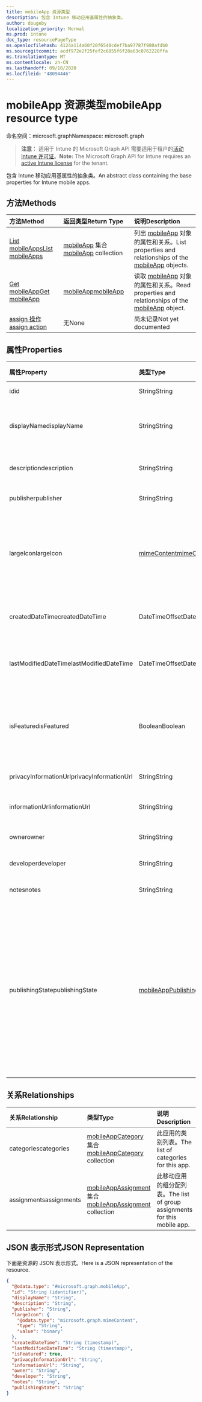```yaml
---
title: mobileApp 资源类型
description: 包含 Intune 移动应用基属性的抽象类。
author: dougeby
localization_priority: Normal
ms.prod: intune
doc_type: resourcePageType
ms.openlocfilehash: 4124a114a60f20f6540cdef7ba97787f980afdb0
ms.sourcegitcommit: acdf972e2f25fef2c6855f6f28a63c0762228ffa
ms.translationtype: MT
ms.contentlocale: zh-CN
ms.lasthandoff: 09/18/2020
ms.locfileid: "48094446"
---
```

# <a name="mobileapp-resource-type"></a><span data-ttu-id="0d7e8-103">mobileApp 资源类型</span><span class="sxs-lookup"><span data-stu-id="0d7e8-103">mobileApp resource type</span></span>

<span data-ttu-id="0d7e8-104">命名空间：microsoft.graph</span><span class="sxs-lookup"><span data-stu-id="0d7e8-104">Namespace: microsoft.graph</span></span>

> <span data-ttu-id="0d7e8-105">**注意：** 适用于 Intune 的 Microsoft Graph API 需要适用于租户的[活动 Intune 许可证](https://go.microsoft.com/fwlink/?linkid=839381)。</span><span class="sxs-lookup"><span data-stu-id="0d7e8-105">**Note:** The Microsoft Graph API for Intune requires an [active Intune license](https://go.microsoft.com/fwlink/?linkid=839381) for the tenant.</span></span>

<span data-ttu-id="0d7e8-106">包含 Intune 移动应用基属性的抽象类。</span><span class="sxs-lookup"><span data-stu-id="0d7e8-106">An abstract class containing the base properties for Intune mobile apps.</span></span>

## <a name="methods"></a><span data-ttu-id="0d7e8-107">方法</span><span class="sxs-lookup"><span data-stu-id="0d7e8-107">Methods</span></span>
|<span data-ttu-id="0d7e8-108">方法</span><span class="sxs-lookup"><span data-stu-id="0d7e8-108">Method</span></span>|<span data-ttu-id="0d7e8-109">返回类型</span><span class="sxs-lookup"><span data-stu-id="0d7e8-109">Return Type</span></span>|<span data-ttu-id="0d7e8-110">说明</span><span class="sxs-lookup"><span data-stu-id="0d7e8-110">Description</span></span>|
|:---|:---|:---|
|[<span data-ttu-id="0d7e8-111">List mobileApps</span><span class="sxs-lookup"><span data-stu-id="0d7e8-111">List mobileApps</span></span>](../api/intune-apps-mobileapp-list.md)|<span data-ttu-id="0d7e8-112">[mobileApp](../resources/intune-apps-mobileapp.md) 集合</span><span class="sxs-lookup"><span data-stu-id="0d7e8-112">[mobileApp](../resources/intune-apps-mobileapp.md) collection</span></span>|<span data-ttu-id="0d7e8-113">列出 [mobileApp](../resources/intune-apps-mobileapp.md) 对象的属性和关系。</span><span class="sxs-lookup"><span data-stu-id="0d7e8-113">List properties and relationships of the [mobileApp](../resources/intune-apps-mobileapp.md) objects.</span></span>|
|[<span data-ttu-id="0d7e8-114">Get mobileApp</span><span class="sxs-lookup"><span data-stu-id="0d7e8-114">Get mobileApp</span></span>](../api/intune-apps-mobileapp-get.md)|[<span data-ttu-id="0d7e8-115">mobileApp</span><span class="sxs-lookup"><span data-stu-id="0d7e8-115">mobileApp</span></span>](../resources/intune-apps-mobileapp.md)|<span data-ttu-id="0d7e8-116">读取 [mobileApp](../resources/intune-apps-mobileapp.md) 对象的属性和关系。</span><span class="sxs-lookup"><span data-stu-id="0d7e8-116">Read properties and relationships of the [mobileApp](../resources/intune-apps-mobileapp.md) object.</span></span>|
|[<span data-ttu-id="0d7e8-117">assign 操作</span><span class="sxs-lookup"><span data-stu-id="0d7e8-117">assign action</span></span>](../api/intune-apps-mobileapp-assign.md)|<span data-ttu-id="0d7e8-118">无</span><span class="sxs-lookup"><span data-stu-id="0d7e8-118">None</span></span>|<span data-ttu-id="0d7e8-119">尚未记录</span><span class="sxs-lookup"><span data-stu-id="0d7e8-119">Not yet documented</span></span>|

## <a name="properties"></a><span data-ttu-id="0d7e8-120">属性</span><span class="sxs-lookup"><span data-stu-id="0d7e8-120">Properties</span></span>
|<span data-ttu-id="0d7e8-121">属性</span><span class="sxs-lookup"><span data-stu-id="0d7e8-121">Property</span></span>|<span data-ttu-id="0d7e8-122">类型</span><span class="sxs-lookup"><span data-stu-id="0d7e8-122">Type</span></span>|<span data-ttu-id="0d7e8-123">说明</span><span class="sxs-lookup"><span data-stu-id="0d7e8-123">Description</span></span>|
|:---|:---|:---|
|<span data-ttu-id="0d7e8-124">id</span><span class="sxs-lookup"><span data-stu-id="0d7e8-124">id</span></span>|<span data-ttu-id="0d7e8-125">String</span><span class="sxs-lookup"><span data-stu-id="0d7e8-125">String</span></span>|<span data-ttu-id="0d7e8-126">实体的键。</span><span class="sxs-lookup"><span data-stu-id="0d7e8-126">Key of the entity.</span></span>|
|<span data-ttu-id="0d7e8-127">displayName</span><span class="sxs-lookup"><span data-stu-id="0d7e8-127">displayName</span></span>|<span data-ttu-id="0d7e8-128">String</span><span class="sxs-lookup"><span data-stu-id="0d7e8-128">String</span></span>|<span data-ttu-id="0d7e8-129">管理员提供或导入的应用标题。</span><span class="sxs-lookup"><span data-stu-id="0d7e8-129">The admin provided or imported title of the app.</span></span>|
|<span data-ttu-id="0d7e8-130">description</span><span class="sxs-lookup"><span data-stu-id="0d7e8-130">description</span></span>|<span data-ttu-id="0d7e8-131">String</span><span class="sxs-lookup"><span data-stu-id="0d7e8-131">String</span></span>|<span data-ttu-id="0d7e8-132">应用的说明。</span><span class="sxs-lookup"><span data-stu-id="0d7e8-132">The description of the app.</span></span>|
|<span data-ttu-id="0d7e8-133">publisher</span><span class="sxs-lookup"><span data-stu-id="0d7e8-133">publisher</span></span>|<span data-ttu-id="0d7e8-134">String</span><span class="sxs-lookup"><span data-stu-id="0d7e8-134">String</span></span>|<span data-ttu-id="0d7e8-135">应用的发布者。</span><span class="sxs-lookup"><span data-stu-id="0d7e8-135">The publisher of the app.</span></span>|
|<span data-ttu-id="0d7e8-136">largeIcon</span><span class="sxs-lookup"><span data-stu-id="0d7e8-136">largeIcon</span></span>|[<span data-ttu-id="0d7e8-137">mimeContent</span><span class="sxs-lookup"><span data-stu-id="0d7e8-137">mimeContent</span></span>](../resources/intune-shared-mimecontent.md)|<span data-ttu-id="0d7e8-138">要显示在应用详细信息中并用于图标上传的大图标。</span><span class="sxs-lookup"><span data-stu-id="0d7e8-138">The large icon, to be displayed in the app details and used for upload of the icon.</span></span>|
|<span data-ttu-id="0d7e8-139">createdDateTime</span><span class="sxs-lookup"><span data-stu-id="0d7e8-139">createdDateTime</span></span>|<span data-ttu-id="0d7e8-140">DateTimeOffset</span><span class="sxs-lookup"><span data-stu-id="0d7e8-140">DateTimeOffset</span></span>|<span data-ttu-id="0d7e8-141">创建应用的日期和时间。</span><span class="sxs-lookup"><span data-stu-id="0d7e8-141">The date and time the app was created.</span></span>|
|<span data-ttu-id="0d7e8-142">lastModifiedDateTime</span><span class="sxs-lookup"><span data-stu-id="0d7e8-142">lastModifiedDateTime</span></span>|<span data-ttu-id="0d7e8-143">DateTimeOffset</span><span class="sxs-lookup"><span data-stu-id="0d7e8-143">DateTimeOffset</span></span>|<span data-ttu-id="0d7e8-144">上次修改应用的日期和时间。</span><span class="sxs-lookup"><span data-stu-id="0d7e8-144">The date and time the app was last modified.</span></span>|
|<span data-ttu-id="0d7e8-145">isFeatured</span><span class="sxs-lookup"><span data-stu-id="0d7e8-145">isFeatured</span></span>|<span data-ttu-id="0d7e8-146">Boolean</span><span class="sxs-lookup"><span data-stu-id="0d7e8-146">Boolean</span></span>|<span data-ttu-id="0d7e8-147">指示应用是否被管理员标记为特色的值。</span><span class="sxs-lookup"><span data-stu-id="0d7e8-147">The value indicating whether the app is marked as featured by the admin.</span></span>|
|<span data-ttu-id="0d7e8-148">privacyInformationUrl</span><span class="sxs-lookup"><span data-stu-id="0d7e8-148">privacyInformationUrl</span></span>|<span data-ttu-id="0d7e8-149">String</span><span class="sxs-lookup"><span data-stu-id="0d7e8-149">String</span></span>|<span data-ttu-id="0d7e8-150">隐私声明 Url。</span><span class="sxs-lookup"><span data-stu-id="0d7e8-150">The privacy statement Url.</span></span>|
|<span data-ttu-id="0d7e8-151">informationUrl</span><span class="sxs-lookup"><span data-stu-id="0d7e8-151">informationUrl</span></span>|<span data-ttu-id="0d7e8-152">String</span><span class="sxs-lookup"><span data-stu-id="0d7e8-152">String</span></span>|<span data-ttu-id="0d7e8-153">详细信息 Url。</span><span class="sxs-lookup"><span data-stu-id="0d7e8-153">The more information Url.</span></span>|
|<span data-ttu-id="0d7e8-154">owner</span><span class="sxs-lookup"><span data-stu-id="0d7e8-154">owner</span></span>|<span data-ttu-id="0d7e8-155">String</span><span class="sxs-lookup"><span data-stu-id="0d7e8-155">String</span></span>|<span data-ttu-id="0d7e8-156">应用的所有者。</span><span class="sxs-lookup"><span data-stu-id="0d7e8-156">The owner of the app.</span></span>|
|<span data-ttu-id="0d7e8-157">developer</span><span class="sxs-lookup"><span data-stu-id="0d7e8-157">developer</span></span>|<span data-ttu-id="0d7e8-158">String</span><span class="sxs-lookup"><span data-stu-id="0d7e8-158">String</span></span>|<span data-ttu-id="0d7e8-159">应用的开发者。</span><span class="sxs-lookup"><span data-stu-id="0d7e8-159">The developer of the app.</span></span>|
|<span data-ttu-id="0d7e8-160">notes</span><span class="sxs-lookup"><span data-stu-id="0d7e8-160">notes</span></span>|<span data-ttu-id="0d7e8-161">String</span><span class="sxs-lookup"><span data-stu-id="0d7e8-161">String</span></span>|<span data-ttu-id="0d7e8-162">应用的备注。</span><span class="sxs-lookup"><span data-stu-id="0d7e8-162">Notes for the app.</span></span>|
|<span data-ttu-id="0d7e8-163">publishingState</span><span class="sxs-lookup"><span data-stu-id="0d7e8-163">publishingState</span></span>|[<span data-ttu-id="0d7e8-164">mobileAppPublishingState</span><span class="sxs-lookup"><span data-stu-id="0d7e8-164">mobileAppPublishingState</span></span>](../resources/intune-apps-mobileapppublishingstate.md)|<span data-ttu-id="0d7e8-165">应用的发布状态。</span><span class="sxs-lookup"><span data-stu-id="0d7e8-165">The publishing state for the app.</span></span> <span data-ttu-id="0d7e8-166">除非应用已发布，否则无法分配应用。</span><span class="sxs-lookup"><span data-stu-id="0d7e8-166">The app cannot be assigned unless the app is published.</span></span> <span data-ttu-id="0d7e8-167">可取值为：`notPublished`、`processing`、`published`。</span><span class="sxs-lookup"><span data-stu-id="0d7e8-167">Possible values are: `notPublished`, `processing`, `published`.</span></span>|

## <a name="relationships"></a><span data-ttu-id="0d7e8-168">关系</span><span class="sxs-lookup"><span data-stu-id="0d7e8-168">Relationships</span></span>
|<span data-ttu-id="0d7e8-169">关系</span><span class="sxs-lookup"><span data-stu-id="0d7e8-169">Relationship</span></span>|<span data-ttu-id="0d7e8-170">类型</span><span class="sxs-lookup"><span data-stu-id="0d7e8-170">Type</span></span>|<span data-ttu-id="0d7e8-171">说明</span><span class="sxs-lookup"><span data-stu-id="0d7e8-171">Description</span></span>|
|:---|:---|:---|
|<span data-ttu-id="0d7e8-172">categories</span><span class="sxs-lookup"><span data-stu-id="0d7e8-172">categories</span></span>|<span data-ttu-id="0d7e8-173">[mobileAppCategory](../resources/intune-apps-mobileappcategory.md) 集合</span><span class="sxs-lookup"><span data-stu-id="0d7e8-173">[mobileAppCategory](../resources/intune-apps-mobileappcategory.md) collection</span></span>|<span data-ttu-id="0d7e8-174">此应用的类别列表。</span><span class="sxs-lookup"><span data-stu-id="0d7e8-174">The list of categories for this app.</span></span>|
|<span data-ttu-id="0d7e8-175">assignments</span><span class="sxs-lookup"><span data-stu-id="0d7e8-175">assignments</span></span>|<span data-ttu-id="0d7e8-176">[mobileAppAssignment](../resources/intune-apps-mobileappassignment.md) 集合</span><span class="sxs-lookup"><span data-stu-id="0d7e8-176">[mobileAppAssignment](../resources/intune-apps-mobileappassignment.md) collection</span></span>|<span data-ttu-id="0d7e8-177">此移动应用的组分配列表。</span><span class="sxs-lookup"><span data-stu-id="0d7e8-177">The list of group assignments for this mobile app.</span></span>|

## <a name="json-representation"></a><span data-ttu-id="0d7e8-178">JSON 表示形式</span><span class="sxs-lookup"><span data-stu-id="0d7e8-178">JSON Representation</span></span>
<span data-ttu-id="0d7e8-179">下面是资源的 JSON 表示形式。</span><span class="sxs-lookup"><span data-stu-id="0d7e8-179">Here is a JSON representation of the resource.</span></span>
<!-- {
  "blockType": "resource",
  "keyProperty": "id",
  "@odata.type": "microsoft.graph.mobileApp"
}
-->
``` json
{
  "@odata.type": "#microsoft.graph.mobileApp",
  "id": "String (identifier)",
  "displayName": "String",
  "description": "String",
  "publisher": "String",
  "largeIcon": {
    "@odata.type": "microsoft.graph.mimeContent",
    "type": "String",
    "value": "binary"
  },
  "createdDateTime": "String (timestamp)",
  "lastModifiedDateTime": "String (timestamp)",
  "isFeatured": true,
  "privacyInformationUrl": "String",
  "informationUrl": "String",
  "owner": "String",
  "developer": "String",
  "notes": "String",
  "publishingState": "String"
}
```










